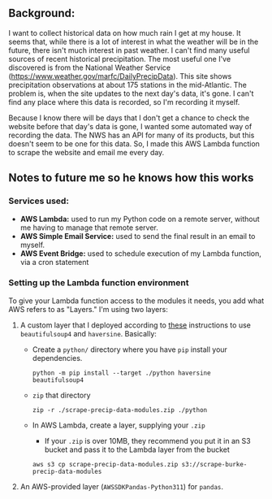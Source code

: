 
## Background:  

I want to collect historical data on how much rain I get at my house. It seems
that, while there is a lot of interest in what the weather will be in the 
future, there isn't much interest in past weather. I can't find many useful 
sources of recent historical precipitation. The most useful one I've discovered 
is from the National Weather Service (https://www.weather.gov/marfc/DailyPrecipData).
This site shows precipitation observations at about 175 stations in the 
mid-Atlantic. The problem is, when the site updates to the next day's data, it's 
gone. I can't find any place where this data is recorded, so I'm recording it 
myself. 

Because I know there will be days that I don't get a chance to check the website 
before that day's data is gone, I wanted some automated way of recording the 
data. The NWS has an API for many of its products, but this doesn't seem to be 
one for this data. So, I made this AWS Lambda function to scrape the website and 
email me every day. 

## Notes to future me so he knows how this works
### Services used:
* **AWS Lambda:** used to run my Python code on a remote server, without me having 
to manage that remote server.  
* **AWS Simple Email Service:** used to send the final result in an email to 
myself.  
* **AWS Event Bridge:** used to schedule execution of my Lambda function, via a 
cron statement  

### Setting up the Lambda function environment
To give your Lambda function access to the modules it needs, you add what AWS 
refers to as "Layers." I'm using two layers:  

1) A custom layer that I deployed according to [these](https://docs.aws.amazon.com/lambda/latest/dg/python-package.html#python-package-create-no-dependencies) 
instructions to use `beautifulsoup4` and `haversine`. Basically:

    * Create a `python/` directory where you have `pip` install your 
    dependencies.  
        ```
        python -m pip install --target ./python haversine beautifulsoup4
        ```
    * `zip` that directory
        ```
        zip -r ./scrape-precip-data-modules.zip ./python
        ```
    * In AWS Lambda, create a layer, supplying your `.zip`
        * If your `.zip` is over 10MB, they recommend you put it in an S3 bucket 
        and pass it to the Lambda layer from the bucket
        
        ```
        aws s3 cp scrape-precip-data-modules.zip s3://scrape-burke-precip-data-modules
        ```



2) An AWS-provided layer (`AWSSDKPandas-Python311`) for `pandas`.